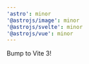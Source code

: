 ```yaml
---
'astro': minor
'@astrojs/image': minor
'@astrojs/svelte': minor
'@astrojs/vue': minor
---
```


Bump to Vite 3!
